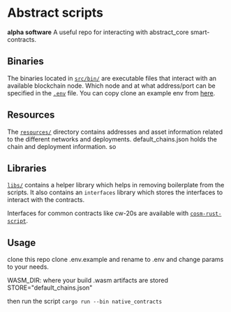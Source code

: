 # Abstract scripts
**alpha software**
A useful repo for interacting with abstract_core smart-contracts.

## Binaries
The binaries located in [`src/bin/`](src/bin/) are executable files that interact with an available blockchain node. 
Which node and at what address/port can be specified in the [`.env`](.env) file. 
You can copy clone an example env from [here](https://github.com/CyberHoward/cosm-rust-script/blob/main/cosm-script/example.env).

## Resources
The [`resources/`](resources/) directory contains addresses and asset information related to the different networks and deployments. 
default_chains.json holds the chain and deployment information.
so 

## Libraries
 [`libs/`](libs/) contains a helper library which helps in removing boilerplate from the scripts. It also contains an `interfaces` library which stores the interfaces to interact with the contracts. 

Interfaces for common contracts like cw-20s are available with [`cosm-rust-script`](https://github.com/CyberHoward/cosm-rust-script/tree/main/cw-plus-script).

## Usage
clone this repo
clone .env.example and rename to .env and change params to your needs. 

WASM_DIR: where your build .wasm artifacts are stored
STORE="default_chains.json"

then run the script 
` cargo run --bin native_contracts `
